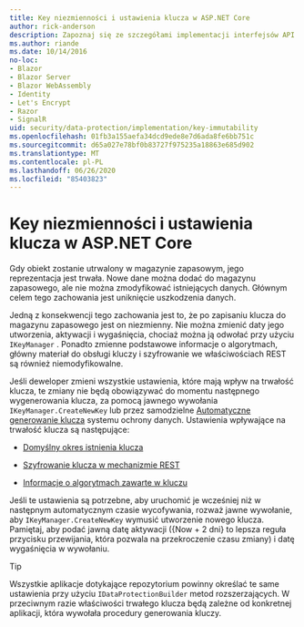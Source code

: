 ```yaml
---
title: Key niezmienności i ustawienia klucza w ASP.NET Core
author: rick-anderson
description: Zapoznaj się ze szczegółami implementacji interfejsów API niezmienności w kluczach ochrony danych ASP.NET Core.
ms.author: riande
ms.date: 10/14/2016
no-loc:
- Blazor
- Blazor Server
- Blazor WebAssembly
- Identity
- Let's Encrypt
- Razor
- SignalR
uid: security/data-protection/implementation/key-immutability
ms.openlocfilehash: 01fb3a155aefa34dcd9ede8e7d6ada8fe6bb751c
ms.sourcegitcommit: d65a027e78bf0b83727f975235a18863e685d902
ms.translationtype: MT
ms.contentlocale: pl-PL
ms.lasthandoff: 06/26/2020
ms.locfileid: "85403823"
---
```

# <a name="key-immutability-and-key-settings-in-aspnet-core"></a>Key niezmienności i ustawienia klucza w ASP.NET Core

Gdy obiekt zostanie utrwalony w magazynie zapasowym, jego reprezentacja jest trwała. Nowe dane można dodać do magazynu zapasowego, ale nie można zmodyfikować istniejących danych. Głównym celem tego zachowania jest uniknięcie uszkodzenia danych.

Jedną z konsekwencji tego zachowania jest to, że po zapisaniu klucza do magazynu zapasowego jest on niezmienny. Nie można zmienić daty jego utworzenia, aktywacji i wygaśnięcia, chociaż można ją odwołać przy użyciu `IKeyManager` . Ponadto zmienne podstawowe informacje o algorytmach, główny materiał do obsługi kluczy i szyfrowanie we właściwościach REST są również niemodyfikowalne.

Jeśli deweloper zmieni wszystkie ustawienia, które mają wpływ na trwałość klucza, te zmiany nie będą obowiązywać do momentu następnego wygenerowania klucza, za pomocą jawnego wywołania `IKeyManager.CreateNewKey` lub przez samodzielne [Automatyczne generowanie klucza](xref:security/data-protection/implementation/key-management#data-protection-implementation-key-management) systemu ochrony danych. Ustawienia wpływające na trwałość klucza są następujące:

* [Domyślny okres istnienia klucza](xref:security/data-protection/implementation/key-management#data-protection-implementation-key-management)

* [Szyfrowanie klucza w mechanizmie REST](xref:security/data-protection/implementation/key-encryption-at-rest)

* [Informacje o algorytmach zawarte w kluczu](xref:security/data-protection/configuration/overview#changing-algorithms-with-usecryptographicalgorithms)

Jeśli te ustawienia są potrzebne, aby uruchomić je wcześniej niż w następnym automatycznym czasie wycofywania, rozważ jawne wywołanie, aby `IKeyManager.CreateNewKey` wymusić utworzenie nowego klucza. Pamiętaj, aby podać jawną datę aktywacji ({Now + 2 dni} to lepsza reguła przycisku przewijania, która pozwala na przekroczenie czasu zmiany) i datę wygaśnięcia w wywołaniu.

>[!TIP]
> Wszystkie aplikacje dotykające repozytorium powinny określać te same ustawienia przy użyciu `IDataProtectionBuilder` metod rozszerzających. W przeciwnym razie właściwości trwałego klucza będą zależne od konkretnej aplikacji, która wywołała procedury generowania kluczy.
